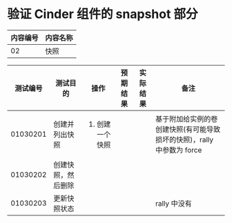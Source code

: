 # 验证 Cinder 组件的 snapshot 部分

|内容编号|内容名称|
|--------|--------|
|02|快照|


|测试编号|测试目的|操作|预期结果|实际结果|备注|
|--------|--------|----|--------|--------|----|
|01030201|创建并列出快照|<ol><li>创建一个快照</li></ol>|||基于附加给实例的卷创建快照(有可能导致损坏的快照)，rally 中参数为 force|
|01030202|创建快照，然后删除|||||
|01030203|更新快照状态||||rally 中没有|
